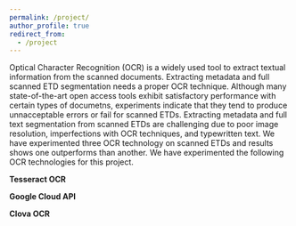 ```yaml
---
permalink: /project/
author_profile: true
redirect_from: 
  - /project
---
```

Optical Character Recognition (OCR) is a widely used tool to extract textual information from the scanned documents. Extracting metadata and full scanned ETD segmentation needs a proper OCR technique. Although many state-of-the-art open access tools exhibit satisfactory performance with certain types of documetns, experiments indicate that they tend to produce unnacceptable errors or fail for scanned ETDs. Extracting metadata and full text segmentation from scanned ETDs are challenging due to poor image resolution, imperfections with OCR techniques, and typewritten text. We have experimented three OCR technology on scanned ETDs and results shows one outperforms than another. We have experimented the following OCR technologies for this project.

**Tesseract OCR**

**Google Cloud API**

**Clova OCR**

